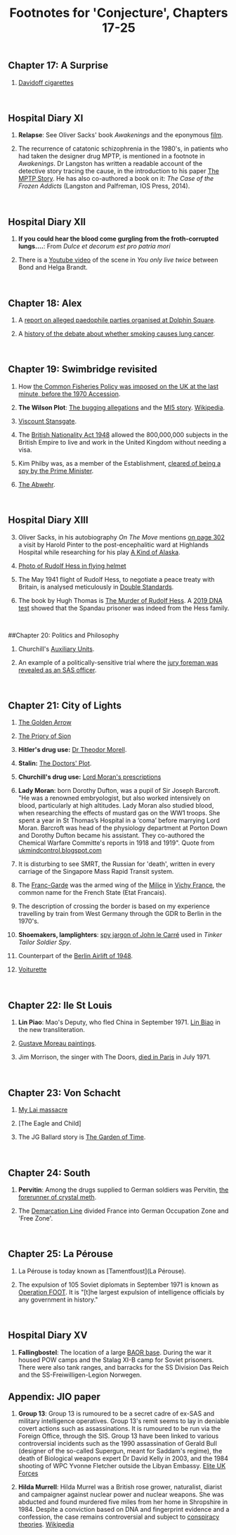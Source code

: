 ﻿---
layout: post
title: Footnotes for 'Conjecture', Chapters 17-25
category: references
---




## Chapter 17:  A Surprise

1. [Davidoff cigarettes](https://www.reddit.com/r/Cigarettes/comments/5ulm7j/davidoff_history_and_reviews/)

<br/>

## Hospital Diary XI

1. **Relapse**: See Oliver Sacks' book *Awakenings* and the eponymous [film](https://www.imdb.com/title/tt0099077/).

2. The recurrence of catatonic schizophrenia in the 1980's, in patients who had taken the designer drug MPTP, is mentioned in a footnote in *Awakenings*. Dr Langston has written a readable account of the detective story tracing the cause, in the introduction to his paper [The MPTP Story](https://www.ncbi.nlm.nih.gov/pmc/articles/PMC5345642/). He has also co-authored a book on it: *The Case of the Frozen Addicts* (Langston and Palfreman, IOS Press, 2014). 

<br/>

## Hospital Diary XII

1. **If you could hear the blood come gurgling from the froth-corrupted lungs….**: From *Dulce et decorum est pro patria mori*

2. There is a [Youtube video](https://www.youtube.com/watch?v=XwTK7nMuFPg) of the scene in *You only live twice* between Bond and Helga Brandt.

<br/>

## Chapter 18: Alex

1. A [report on alleged paedophile parties organised at Dolphin Square](https://www.dailymail.co.uk/news/article-2835236/Was-Westminster-block-flats-scene-sex-parties.html).

2. A [history of the debate about whether smoking causes lung cancer](https://tobaccocontrol.bmj.com/content/21/2/87).

<br/>

## Chapter 19: Swimbridge revisited

1. How [the Common Fisheries Policy was imposed on the UK at the last minute, before the 1970 Accession](https://en.wikipedia.org/wiki/Common_Fisheries_Policy#History).

2. **The Wilson Plot**: [The bugging allegations](https://www.dailymail.co.uk/news/article-1266837/Revealed-How-MI5-bugged-10-Downing-Street-Cabinet-Prime-Ministers-15-YEARS.html) and the [MI5 story](https://www.mi5.gov.uk/the-wilson-plot). [Wikipedia](https://en.wikipedia.org/wiki/Harold_Wilson_conspiracy_theories).

3. [Viscount Stansgate](https://en.wikipedia.org/wiki/Tony_Benn).

4.  The [British Nationality Act 1948](https://en.wikipedia.org/wiki/Modern_immigration_to_the_United_Kingdom#British_Empire_and_the_Commonwealth) allowed the 800,000,000 subjects in the British Empire to live and work in the United Kingdom without needing a visa.

5. Kim Philby was, as a member of the Establishment, [cleared of being a spy by the Prime Minister](https://en.wikipedia.org/wiki/Kim_Philby#London).

6. [The Abwehr](https://en.wikipedia.org/wiki/Abwehr).

<br/>

## Hospital Diary XIII 

3. Oliver Sacks, in his autobiography *On The Move* mentions [on page 302](https://books.google.co.uk/books?id=7qiVCwAAQBAJ&pg=PA302) a visit by Harold Pinter to the post-encephalitic ward at Highlands Hospital while researching for his play [A Kind of Alaska](http://www.haroldpinter.org/plays/plays_alaska.shtml).

4. [Photo of Rudolf Hess in flying helmet](https://www.gettyimages.co.uk/detail/news-photo/hess-rudolf-26-04-1894-politiker-nsdap-dunterh%C3%A4lt-sich-vor-news-photo/541076451) 

5. The May 1941 flight of Rudolf Hess, to negotiate a peace treaty with Britain, is analysed meticulously in [Double Standards](http://www.picknettprince.com/double.htm).

6. The book by Hugh Thomas is [The Murder of Rudolf Hess](https://www.amazon.co.uk/Murder-Rudolf-Hess-Hugh-Thomas/dp/0340243015). A [2019 DNA test](https://www.bbc.co.uk/news/world-europe-46964928) showed that the Spandau prisoner was indeed from the Hess family.

<br/>

##Chapter 20: Politics and Philosophy 

1. Churchill's [Auxiliary Units](https://en.wikipedia.org/wiki/Auxiliary_Units).

2. An example of a politically-sensitive trial where the [jury foreman was revealed as an SAS officer](http://www.crispinaubrey.org/abc-trial.html).

<br/>



## Chapter 21:  City of Lights

1. [The Golden Arrow](https://en.wikipedia.org/wiki/Golden_Arrow_(train))

2. [The Priory of Sion](https://en.wikipedia.org/wiki/Priory_of_Sion)

3. **Hitler's drug use:** [Dr Theodor Morell](https://en.wikipedia.org/wiki/Theodor_Morell).

4. **Stalin:** [The Doctors' Plot](https://en.wikipedia.org/wiki/Doctors%27_plot).

5. **Churchill's drug use:** [Lord Moran's prescriptions](https://www.bmj.com/content/310/6993/1537.4)

6. **Lady Moran**: born Dorothy Dufton, was a pupil of Sir Joseph Barcroft. "He was a renowned embryologist, but also worked intensively on blood, particularly at high altitudes. Lady Moran also studied blood, when researching the effects of mustard gas on the WW1 troops.  She spent a year in St Thomas’s Hospital in a ‘coma’ before marrying Lord Moran.  Barcroft was head of the physiology department at Porton Down and Dorothy Dufton became his assistant.  They co-authored the Chemical Warfare Committe's reports in 1918 and 1919". Quote from [ukmindcontrol.blogspot.com](http://ukmindcontrol.blogspot.com/2012/10/copyrighted-images-used-under-fair-use.html)

7. It is disturbing to see SMRT, the Russian for 'death', written in every carriage of the Singapore Mass Rapid Transit system.

8.   The [Franc-Garde](https://en.wikipedia.org/wiki/Franc-Garde) was the armed wing of the [Milice](https://en.wikipedia.org/wiki/Milice) in [Vichy France](https://en.wikipedia.org/wiki/Milice), the common name for the French State (Etat Francais). 

9. The description of crossing the border is based on my experience travelling by train from West Germany through the GDR to Berlin in the 1970's. 

10. **Shoemakers, lamplighters**: [spy jargon of John le Carré](http://www.bbcamerica.com/anglophenia/2012/03/the-brit-list-tinker-tailor-glossary-20-terms-you-should-know-before-watching) used in *Tinker Tailor Soldier Spy*.

11. Counterpart of the [Berlin Airlift of 1948](https://www.history.com/topics/cold-war/berlin-airlift).

12. [Voiturette](https://www.bbc.co.uk/news/magazine-35210572)


<br/>


## Chapter 22:  Ile St Louis

1. **Lin Piao**: Mao's Deputy, who fled China in September 1971. [Lin Biao](https://en.wikipedia.org/wiki/Lin_Biao#%22Lin_Biao_incident%22_and_death) in the new transliteration.

2. [Gustave Moreau paintings](https://www.wikiart.org/en/gustave-moreau).

3. Jim Morrison, the singer with The Doors, [died in Paris](https://bonjourparis.com/history/jim-morrison-in-paris/) in July 1971.

<br/>

## Chapter 23:   Von Schacht

1. [My Lai massacre](https://en.wikipedia.org/wiki/My_Lai_Massacre)

2. [The Eagle and Child]

3. The JG Ballard story is [The Garden of Time](http://www.societashorti.com/jdballard_thegardenoftime.pdf).

<br/>

## Chapter 24:   South

1. **Pervitin**: Among the drugs supplied to German soldiers was Pervitin, [the forerunner of crystal meth](https://www.spiegel.de/international/germany/crystal-meth-origins-link-back-to-nazi-germany-and-world-war-ii-a-901755.html).

2. The [Demarcation Line](https://en.wikipedia.org/wiki/Demarcation_line_(France)) divided France into German Occupation Zone and 'Free Zone'.

<br/>

## Chapter 25:  La Pérouse

1. La Pérouse is today known as [Tamentfoust](La Pérouse).

2. The expulsion of 105 Soviet diplomats in September 1971 is known as [Operation FOOT](https://en.wikipedia.org/wiki/Operation_FOOT). It is "[t]he largest expulsion of intelligence officials by any government in history."

<br/>

##   Hospital Diary XV

1. **Fallingbostel**: The location of a large [BAOR base](http://www.baor-locations.org/fallingbostel.aspx.html). During the war it housed POW camps and the Stalag XI-B camp for Soviet prisoners. There were also tank ranges, and barracks for the SS Division Das Reich and the SS-Freiwilligen-Legion Norwegen.

## Appendix: JIO paper

1. **Group 13**: Group 13 is rumoured to be a secret cadre of ex-SAS and military intelligence operatives. Group 13's remit seems to lay in deniable covert actions such as assassinations. It is rumoured to be run via the Foreign Office, through the SIS. Group 13 have been linked to various controversial incidents such as the 1990 assassination of Gerald Bull (designer of the so-called Supergun, meant for Saddam's regime),
the death of Biological weapons expert Dr David Kelly in 2003, and the 1984 shooting of WPC Yvonne Fletcher outside the Libyan Embassy. [Elite UK Forces](https://www.eliteukforces.info/rumours/sas-secret-societies.php)

2. **Hilda Murrell**: Hilda Murrel was a British rose grower, naturalist, diarist and campaigner against nuclear power and nuclear weapons. She was abducted and found murdered five miles from her home in Shropshire in 1984. Despite a conviction based on DNA and fingerprint evidence and a confession, the case remains controversial and subject to [conspiracy theories](https://hildamurrell.org/). [Wikipedia](https://en.wikipedia.org/wiki/Hilda_Murrell)



<br/>





 

